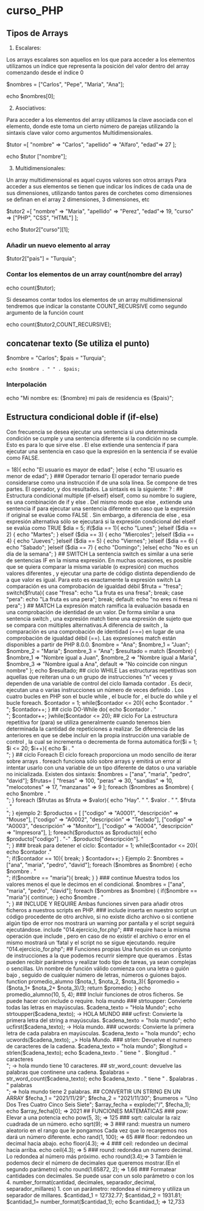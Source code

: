 # curso_PHP

## Tipos de Arrays

1. Escalares:

Los arrays escalares son aquellos en los que para acceder a los elementos utilizamos un índice
que representa la posición del valor dentro del array comenzando desde el índice 0

$nombres = ["Carlos", "Pepe", "Maria", "Ana"];

echo $nombres[0];

2. Asociativos:

Para acceder a los elementos del array utilizamos la clave asociada con el elemento, donde este
toma un cierto número de parejas utilizando la sintaxis clave valor como argumentos
Multidimensionales.

$tutor =[
    "nombre" => "Carlos", 
    "apellido" => "Alfaro", 
    "edad"=> 27
];

echo $tutor ["nombre"];

3. Multidimensionales:

Un array multidimensional es aquel cuyos valores son otros arrays Para acceder a sus
elementos se tienen que indicar los índices de cada una de sus dimensiones, utilizando tantos
pares de corchetes como dimensiones se definan en el array 2 dimensiones, 3
dimensiones, etc

$tutor2 =[
    "nombre" => "Maria", 
    "apellido" => "Perez", 
    "edad"=> 19,
    "curso" => ["PHP", "CSS", "HTML"]
];

echo $tutor2["curso"][1];

### Añadir un nuevo elemento al array

$tutor2["pais"] = "Turquia";

### Contar los elementos de un array count(nombre del array)

echo count($tutor);

Si deseamos contar todos los elementos de un array multidimensional tendremos que indicar la
constante COUNT_RECURSIVE como segundo argumento de la función count

echo count($tutor2,COUNT_RECURSIVE);

## concatenar texto (Se utiliza el punto)

 $nombre = "Carlos";
    $pais = "Turquia";

    echo $nombre . " " . $pais;

### Interpolación

 echo "Mi nombre es: {$nombre} mi país de residencia es {$pais}";


## Estructura condicional doble if (if-else)

 Con frecuencia se desea ejecutar una sentencia si una determinada condición se
cumple y una sentencia diferente si la condición no se cumple. Esto es para lo
que sirve else . El else extiende una sentencia if para ejecutar una sentencia en
caso que la expresión en la sentencia if se evalúe como FALSE.

<?php

    $edad = 16;

    if($edad >= 18){
        echo "El usuario es mayor de edad";
    }else {
        echo "El usuario es menor de edad";
    }

### Operador ternario

El operador ternario puede considerarse como una instrucción if de una sola línea. Se compone de tres partes. El operador, y dos resultados. La sintaxis es la siguiente:

<operador> ? <true value>: <false value>

## Estructura condicional multiple (if-elseif)

elseif, como su nombre lo sugiere, es una combinación de if y else . Del mismo
modo que else , extiende una sentencia if para ejecutar una sentencia diferente
en caso que la expresión if original se evalúe como FALSE . Sin embargo, a
diferencia de else , esa expresión alternativa sólo se ejecutará si la expresión
condicional del elseif se evalúa como TRUE
$dia = 5;

if($dia == 1){
    echo "Lunes";
}elseif ($dia == 2) {
    echo "Martes";
}
elseif ($dia == 3) {
    echo "Miercoles";
}elseif ($dia == 4) {
    echo "Jueves";
}elseif ($dia == 5) {
    echo "Viernes";
}elseif ($dia == 6) {
    echo "Sabado";
}elseif ($dia == 7) {
    echo "Domingo";
}else{
    echo "No es un día de la semana";
}


## SWITCH

La sentencia
switch es similar a una serie de
sentencias IF en la misma expresión.
En muchas ocasiones, es posible que se quiera
comparar la misma variable (o expresión) con
muchos valores diferentes , y ejecutar una parte de código distinta dependiendo de a que valor es igual. Para esto es exactamente la expresión switch La comparación es una comprobación de igualdad débil

$fruta = "fresa";

switch($fruta){

    case "fresa":
        echo "La fruta es una fresa";
    break;

    case "pera":
        echo "La fruta es una pera";
    break;

   default:
   echo "no eres ni fresa ni pera";
}


## MATCH
La expresión match ramifica la evaluación basada en una comprobación de identidad de un valor. De
forma similar a una sentencia switch , una expresión match tiene una expresión de sujeto que se
compara con múltiples alternativas.A diferencia de switch , la comparación es una comprobación de 
identidad (===) en lugar de una comprobación de igualdad débil (==). Las expresiones match están 
disponibles a partir de PHP 8.0.0.

$nombre = "Ana";

$nombre_1 = "Juan";
$nombre_2 = "Maria";
$nombre_3 = "Ana";

$resultado = match ($nombre) {
    $nombre_1 => "Nombre igual a Juan",
    $nombre_2 => "Nombre igual a Maria",
    $nombre_3 => "Nombre igual a Ana",
    default => "No coincide con ningun nombre"
};

echo $resultado;

## ciclo WHILE
Las estructuras repetitivas son aquellas que reiteran una o un grupo de instrucciones "n" veces y dependen de una variable de control del ciclo llamada contador . Es decir, ejecutan una o varias instrucciones un número de veces definido . Los cuatro
bucles en PHP son el bucle while , el bucle for , el bucle do while y el bucle foreach.

$contador = 1;

while($contador <= 20){
    echo $contador . "<br> ";
    $contador++;
}

## ciclo DO-While

do{
    echo $contador . "<br>";
    $contador++;
}while($contador <= 20);

## ciclo For

La estructura repetitiva for (para) se utiliza generalmente cuando tenemos bien determinada la cantidad de repeticiones a realizar. Se diferencia de las anteriores en que se debe incluir en la propia instrucción una variable de control ,
la cual se incrementa o decrementa de forma automática

for($i = 1; $i <= 20; $i++){
    echo $i . "<br>";
}

## ciclo Foreach

El ciclo foreach proporciona un modo sencillo de iterar sobre arrays . foreach funciona sólo sobre arrays y emitirá un error al intentar usarlo con una variable de un tipo diferente de datos o una variable no inicializada. Existen dos sintaxis:

$nombres = ["ana", "maria", "pedro", "david"];

$frutas= [
    "fresas" => 100,
    "peras" => 30,
    "sandias" => 10,
    "melocotones" => 17,
    "manzanas" => 9
];

foreach ($nombres as $nombre) {
    echo $nombre . "<br>";
}

foreach ($frutas as $fruta => $valor){
    echo "Hay". " ". $valor . " ". $fruta . "<br>";
}

ejemplo 2: 

$productos = [
    ["codigo" => "A0001", "descripción" => "Mouse"],
    ["codigo" => "A0002", "descripción" => "Teclado"],
    ["codigo" => "A0003", "descripción" => "Monitor"],
    ["codigo" => "A0004", "descripción" => "Impresora"],
    
];

foreach($productos as $producto){
    echo $producto["codigo"] . "-" .$producto["descripción"]. "<br>";
}

### break

para detener el ciclo:

$contador = 1;

while($contador <= 20){
    echo $contador ."<br>";

    if($contador == 10){
        break;

    }
    $contador++;
}

Ejemplo 2: 

$nombres = ["ana", "maria", "pedro", "david"];

foreach ($nombres as $nombre) {
    echo $nombre . "<br>";

    if($nombre == "maria"){
        break;
    }
}

### continue

Muestra todos los valores menos el que le decimos en el condicional.

$nombres = ["ana", "maria", "pedro", "david"];

foreach ($nombres as $nombre) {
  

    if($nombre == "maria"){
        continue;
    }
    echo $nombre . "<br>";
}

## INCLUDE Y REQUIRE

Ambas funciones sirven para añadir otros ficheros a nuestros scripts en PHP.

### include
inserta en nuestro script un código procedente de otro archivo, si no existe dicho archivo o si contiene algún tipo de error nos mostrará un warning por pantalla y el script seguirá ejecutándose.

include "014.ejercicio_for.php";

### require
hace la misma operación que include , pero en caso de no existir el archivo o error en el mismo mostrará un ‘fatal y el script no se sigue ejecutando.

require  "014.ejercicio_for.php";


## Funciones propias

Una función es un conjunto de instrucciones a la que podemos recurrir siempre que queramos . Éstas pueden recibir parámetros y realizar todo tipo de tareas, ya sean complejas o sencillas. Un nombre de función válido comienza con una letra o guión bajo , seguido de cualquier número de letras, números o guiones bajos.

function promedio_alumno ($nota_1, $nota_2, $nota_3){
    $promedio = ($nota_1+ $nota_2+ $nota_3)/3;
    return $promedio;
}

echo promedio_alumno(10, 5, 4);

### Incluir funciones de otros ficheros.

Se puede hacer con include o require.

<?php

include "019.funciones.php";

echo promedio_alumno(10, 8, 7);

## FUNCIONES STRING

### strtolower:
Convierte todas las letras en minúsculas.

$cadena_texto = "Hola Mundo";

echo strtolower($cadena_texto); -> hola mundo

### strtoupper:
Convierte todas las letras en mayúsculas.

$cadena_texto = "Hola Mundo";

echo strtoupper($cadena_texto); -> HOLA MUNDO


### ucfirst:
Convierte la primera letra del string a mayúsculas.

$cadena_texto = "hola mundo";

echo ucfirst($cadena_texto); -> Hola mundo.

### ucwords:
Convierte la primera letra de cada palabra en mayúsculas.

$cadena_texto = "hola mundo";

echo ucwords($cadena_texto); _> Hola Mundo.


### strlen:
Devuelve el numero de caracteres de la cadena.

$cadena_texto = "hola mundo";

$longitud = strlen($cadena_texto);

echo $cadena_texto . " tiene " . $longitud . " caracteres <br>"; -> hola mundo tiene 10 caracteres.

## str_word_count:

devuelve las palabras que continene una cadena.

$palabras = str_word_count($cadena_texto);

echo $cadena_texto . " tiene " . $palabras . " palabras <br>"; => hola mundo tiene 2 palabras.


## CONVERTIR UN STRING EN UN ARRAY

$fecha_1 = "2021/11/29";
$fecha_2 = "2021/11/30";
$numeros = "Uno Dos Tres Cuatro Cinco Seis Siete";

$array_fecha = explode("/", $fecha_1);

echo $array_fecha[0]; => 2021


## FUNCIONES MATEMÁTICAS

### pow: Elevar a una potencia

echo pow(5, 3); => 125

### sqrt: calcular la raiz cuadrada de un número.

echo sqrt(9); => 3

### rand: muestra un numero aleatorio en el rango que le pongamos

Cada vez que lo recargemos nos dará un número diferente.

echo rand(1, 100); => 65


### floor: redondeo un decimal hacia abajo.

echo floor(4.3); => 4

### ceil: redondeo un decimal hacia arriba.

echo ceil(4.3); => 5

### round: redondea un numero decimal.
 Lo redondea al número más próximo.

 echo round(3.4);=> 3

 También le podemos decir el número de decimales que queremos mostrar.(En el segundo parámetro)

 echo round(1.65872, 2); => 1.66

 ### Formatear cantidades con decimales.

 Se puede usar con un solo parámetro o con los 4.

 number_format(cantidad, decimales, separador_decimal, separador_millares)

 1. con un parámetro: redondea el número y utiliza un separador de millares.

 $cantidad_1 = 12732.77;
$cantidad_2 = 1931.81;

$cantidad_1= number_format($cantidad_1);

echo $cantidad_1; => 12,733
















































